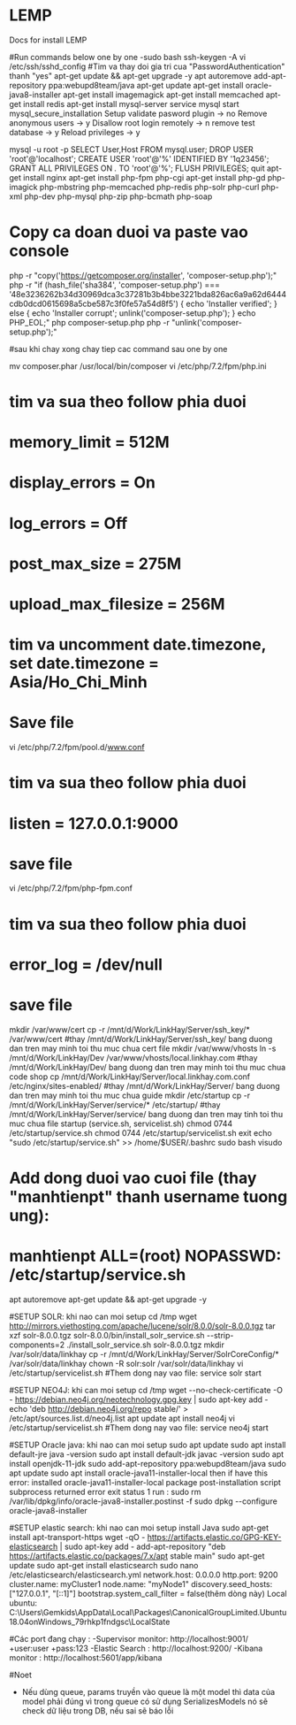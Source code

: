 # LEMP
Docs for install LEMP

#Run commands below one by one
-sudo bash
ssh-keygen -A
vi /etc/ssh/sshd_config #Tim va thay doi gia tri cua "PasswordAuthentication" thanh "yes"
apt-get update && apt-get upgrade -y
apt autoremove
add-apt-repository ppa:webupd8team/java
apt-get update
apt-get install oracle-java8-installer
apt-get install imagemagick
apt-get install memcached
apt-get install redis
apt-get install mysql-server
service mysql start
mysql_secure_installation
Setup validate pasword plugin -> no
Remove anonymous users -> y
Disallow root login remotely -> n
remove test database -> y 
Reload privileges -> y

mysql -u root -p
SELECT User,Host FROM mysql.user;
DROP USER 'root'@'localhost';
CREATE USER 'root'@'%' IDENTIFIED BY '1q23456';
GRANT ALL PRIVILEGES ON *.* TO 'root'@'%';
FLUSH PRIVILEGES;
quit
apt-get install nginx
apt-get install php-fpm php-cgi
apt-get install php-gd php-imagick php-mbstring php-memcached php-redis php-solr php-curl php-xml php-dev php-mysql php-zip php-bcmath php-soap
# Copy ca doan duoi va paste vao console

php -r "copy('https://getcomposer.org/installer', 'composer-setup.php');"
php -r "if (hash_file('sha384', 'composer-setup.php') === '48e3236262b34d30969dca3c37281b3b4bbe3221bda826ac6a9a62d6444cdb0dcd0615698a5cbe587c3f0fe57a54d8f5') { echo 'Installer verified'; } else { echo 'Installer corrupt'; unlink('composer-setup.php'); } echo PHP_EOL;"
php composer-setup.php
php -r "unlink('composer-setup.php');"

#sau khi chay xong chay tiep cac command sau one by one

mv composer.phar /usr/local/bin/composer
vi /etc/php/7.2/fpm/php.ini
# tim va sua theo follow phia duoi
# memory_limit = 512M
# display_errors = On
# log_errors = Off
# post_max_size = 275M
# upload_max_filesize = 256M
# tim va uncomment date.timezone, set date.timezone = Asia/Ho_Chi_Minh
# Save file
vi /etc/php/7.2/fpm/pool.d/www.conf
# tim va sua theo follow phia duoi
# listen = 127.0.0.1:9000
# save file
vi /etc/php/7.2/fpm/php-fpm.conf
# tim va sua theo follow phia duoi
# error_log = /dev/null
# save file

mkdir /var/www/cert
cp -r /mnt/d/Work/LinkHay/Server/ssh_key/* /var/www/cert #thay /mnt/d/Work/LinkHay/Server/ssh_key/ bang duong dan tren may minh toi thu muc chua cert file
mkdir /var/www/vhosts
ln -s /mnt/d/Work/LinkHay/Dev /var/www/vhosts/local.linkhay.com #thay /mnt/d/Work/LinkHay/Dev/ bang duong dan tren may minh toi thu muc chua code shop
cp /mnt/d/Work/LinkHay/Server/local.linkhay.com.conf /etc/nginx/sites-enabled/ #thay /mnt/d/Work/LinkHay/Server/ bang duong dan tren may minh toi thu muc chua guide
mkdir /etc/startup
cp -r /mnt/d/Work/LinkHay/Server/service/* /etc/startup/ #thay /mnt/d/Work/LinkHay/Server/service/ bang duong dan tren may tinh toi thu muc chua file startup (service.sh, servicelist.sh)
chmod 0744 /etc/startup/service.sh
chmod 0744 /etc/startup/servicelist.sh
exit
echo "sudo /etc/startup/service.sh" >> /home/$USER/.bashrc
sudo bash
visudo
# Add dong duoi vao cuoi file (thay "manhtienpt" thanh username tuong ung):
# manhtienpt ALL=(root) NOPASSWD: /etc/startup/service.sh
apt autoremove
apt-get update && apt-get upgrade -y


#SETUP SOLR: khi nao can moi setup
cd /tmp
wget  http://mirrors.viethosting.com/apache/lucene/solr/8.0.0/solr-8.0.0.tgz
tar xzf solr-8.0.0.tgz solr-8.0.0/bin/install_solr_service.sh --strip-components=2
./install_solr_service.sh solr-8.0.0.tgz
mkdir /var/solr/data/linkhay
cp -r /mnt/d/Work/LinkHay/Server/SolrCoreConfig/* /var/solr/data/linkhay
chown -R solr:solr /var/solr/data/linkhay
vi /etc/startup/servicelist.sh #Them dong nay vao file: service solr start

#SETUP NEO4J: khi can moi setup
cd /tmp
wget --no-check-certificate -O - https://debian.neo4j.org/neotechnology.gpg.key | sudo apt-key add -
echo 'deb http://debian.neo4j.org/repo stable/' > /etc/apt/sources.list.d/neo4j.list
apt update
apt install neo4j
vi /etc/startup/servicelist.sh 
#Them dong nay vao file: service neo4j start

#SETUP Oracle java: khi nao can moi setup
sudo apt update
sudo apt install default-jre
java -version
sudo apt install default-jdk
javac -version
sudo apt install openjdk-11-jdk
sudo add-apt-repository ppa:webupd8team/java
sudo apt update
sudo apt install oracle-java11-installer-local
then if have this error: installed oracle-java11-installer-local package post-installation script subprocess returned error exit status 1
run :
sudo rm /var/lib/dpkg/info/oracle-java8-installer.postinst -f
sudo dpkg --configure oracle-java8-installer

#SETUP elastic search: khi nao can moi setup
install Java
sudo apt-get install apt-transport-https
wget -qO - https://artifacts.elastic.co/GPG-KEY-elasticsearch | sudo apt-key add -
add-apt-repository "deb https://artifacts.elastic.co/packages/7.x/apt stable main"
sudo apt-get update
sudo apt-get install elasticsearch
sudo nano /etc/elasticsearch/elasticsearch.yml
network.host: 0.0.0.0
http.port: 9200
cluster.name: myCluster1
node.name: "myNode1"
discovery.seed_hosts: ["127.0.0.1", "[::1]"]
bootstrap.system_call_filter = false(thêm dòng này)
Local ubuntu: C:\Users\Gemkids\AppData\Local\Packages\CanonicalGroupLimited.Ubuntu18.04onWindows_79rhkp1fndgsc\LocalState

#Các port đang chạy :
-Supervisor monitor:  http://localhost:9001/
	+user:user
	+pass:123
-Elastic Search : http://localhost:9200/
-Kibana monitor : http://localhost:5601/app/kibana

#Noet 
- Nếu dùng queue, params truyền vào queue là một model thì data của model phải đúng vì trong queue có 
sử dụng SerializesModels nó sẽ check dữ liệu trong DB, nếu sai sẽ báo lỗi
